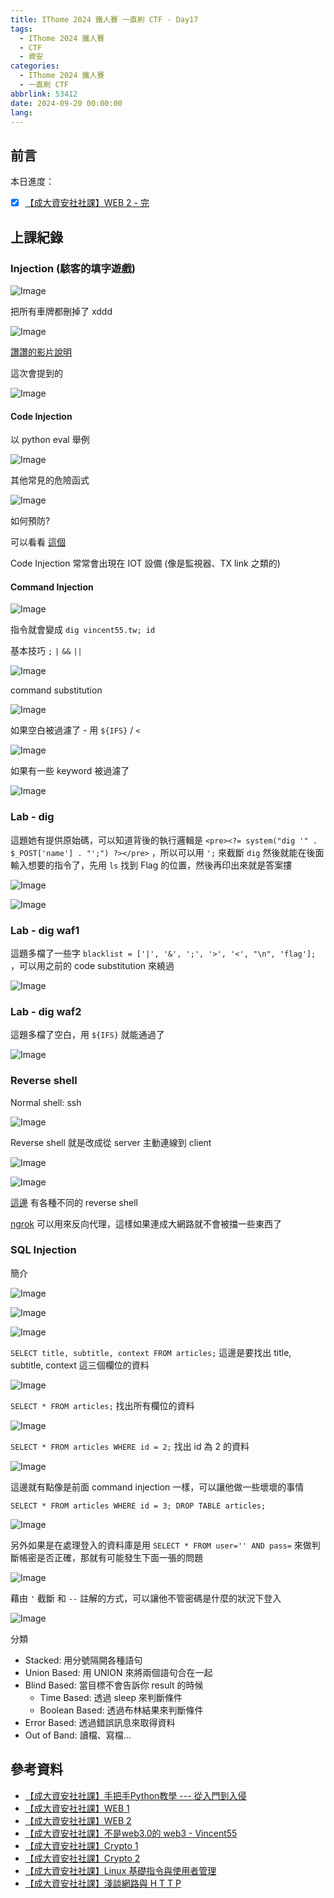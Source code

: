 ```yaml
---
title: IThome 2024 鐵人賽 一直刷 CTF - Day17
tags:
  - IThome 2024 鐵人賽
  - CTF
  - 資安
categories:
  - IThome 2024 鐵人賽
  - 一直刷 CTF
abbrlink: 53412
date: 2024-09-20 00:00:00
lang:
---
```


## 前言

本日進度：

- [x] [【成大資安社社課】WEB 2 - 完](https://youtu.be/PqydmB-IoYc?list=PLFFwfkaPB2mra818QJIiPJtXFShdndl9z)

<!--more-->

## 上課紀錄

### Injection (駭客的填字遊戲)

![Image](https://i.imgur.com/y5iWGg3.png)

把所有車牌都刪掉了 xddd

![Image](https://i.imgur.com/WIwk4gl.png)

[讚讚的影片說明](https://youtu.be/WWJTsKaJT_g?si=Q3cZWVAqUkfB6Cvg)

這次會提到的

![Image](https://i.imgur.com/3WVKgr6.png)

#### Code Injection

以 python eval 舉例

![Image](https://i.imgur.com/logfdq8.png)

其他常見的危險函式

![Image](https://i.imgur.com/sJZbGSw.png)

如何預防?

可以看看 [這個](https://github.com/odoo/odoo/blob/17.0/odoo/tools/safe_eval.py)

Code Injection 常常會出現在 IOT 設備 (像是監視器、TX link 之類的)

#### Command Injection

![Image](https://i.imgur.com/fizUAJk.png)

指令就會變成 `dig vincent55.tw; id`

基本技巧 `;` `|` `&&` `||`

![Image](https://i.imgur.com/ggJZvGk.png)

command substitution

![Image](https://i.imgur.com/mCveGNN.png)

如果空白被過濾了 - 用 `${IFS}` / `<`

![Image](https://i.imgur.com/MCQKUP0.png)

如果有一些 keyword 被過濾了

![Image](https://i.imgur.com/69MmYeJ.png)

### Lab - dig

這題她有提供原始碼，可以知道背後的執行邏輯是 `<pre><?= system("dig '" . $_POST['name'] . "';") ?></pre>` ，所以可以用 `';` 來截斷 `dig` 然後就能在後面輸入想要的指令了，先用 `ls` 找到 Flag 的位置，然後再印出來就是答案摟

![Image](https://i.imgur.com/t4QVkPM.png)

![Image](https://i.imgur.com/9p1z9dA.png)

### Lab - dig waf1

這題多檔了一些字 `blacklist = ['|', '&', ';', '>', '<', "\n", 'flag'];` ，可以用之前的 code substitution 來繞過

![Image](https://i.imgur.com/aWF3spJ.png)

### Lab - dig waf2

這題多檔了空白，用 `${IFS}` 就能通過了

![Image](https://i.imgur.com/Boo8ori.png)

### Reverse shell

Normal shell: ssh

![Image](https://i.imgur.com/c5gRgjw.png)

Reverse shell 就是改成從 server 主動連線到 client

![Image](https://i.imgur.com/2MRqmS8.png)

![Image](https://i.imgur.com/rzza9V9.png)

[這邊](https://www.revshells.com/) 有各種不同的 reverse shell

[ngrok](https://ngrok.com/download) 可以用來反向代理，這樣如果連成大網路就不會被擋一些東西了

### SQL Injection

簡介

![Image](https://i.imgur.com/jCbLoYT.png)

![Image](https://i.imgur.com/diIYRxW.png)

![Image](https://i.imgur.com/W0VqYqh.png)

`SELECT title, subtitle, context FROM articles;`
這邊是要找出 title, subtitle, context 這三個欄位的資料

![Image](https://i.imgur.com/Eo7UdZC.png)

`SELECT * FROM articles;`
找出所有欄位的資料

![Image](https://i.imgur.com/haP21Dv.png)

`SELECT * FROM articles WHERE id = 2;`
找出 id 為 2 的資料

![Image](https://i.imgur.com/PZOX4J1.png)

這邊就有點像是前面 command injection 一樣，可以讓他做一些壞壞的事情

`SELECT * FROM articles WHERE id = 3; DROP TABLE articles;`

![Image](https://i.imgur.com/PSaEbhN.png)

另外如果是在處理登入的資料庫是用 `SELECT * FROM user='' AND pass=` 來做判斷帳密是否正確，那就有可能發生下面一張的問題

![Image](https://i.imgur.com/ddMisBO.png)

藉由 `'` 截斷 和 `--` 註解的方式，可以讓他不管密碼是什麼的狀況下登入

![Image](https://i.imgur.com/3MtXInv.png)

分類

- Stacked: 用分號隔開各種語句
- Union Based: 用 UNION 來將兩個語句合在一起
- Blind Based: 當目標不會告訴你 result 的時候
  - Time Based: 透過 sleep 來判斷條件
  - Boolean Based: 透過布林結果來判斷條件
- Error Based: 透過錯誤訊息來取得資料
- Out of Band: 讀檔、寫檔...

## 參考資料

- [【成大資安社社課】手把手Python教學 --- 從入門到入侵](https://youtu.be/-cMOv9QudOk?list=PLFFwfkaPB2mra818QJIiPJtXFShdndl9z)
- [【成大資安社社課】WEB 1](https://youtu.be/N60VGmhfhy0?list=PLFFwfkaPB2mra818QJIiPJtXFShdndl9z)
- [【成大資安社社課】WEB 2](https://youtu.be/PqydmB-IoYc?list=PLFFwfkaPB2mra818QJIiPJtXFShdndl9z)
- [【成大資安社社課】不是web3.0的 web3 - Vincent55](https://youtu.be/xjnAnrfApJo?list=PLFFwfkaPB2mqsfIQvdoT6xc0CziXhmrEV)
- [【成大資安社社課】Crypto 1](https://youtu.be/nVXA9S9Y07M?list=PLFFwfkaPB2mra818QJIiPJtXFShdndl9z)
- [【成大資安社社課】Crypto 2](https://youtu.be/LtWiQxbMjwg?list=PLFFwfkaPB2mra818QJIiPJtXFShdndl9z)
- [【成大資安社社課】Linux 基礎指令與使用者管理](https://youtu.be/8WVrUqjBsRE?list=PLFFwfkaPB2mra818QJIiPJtXFShdndl9z)
- [【成大資安社社課】淺談網路與 H T T P](https://youtu.be/pNhHXhPkNcE?list=PLFFwfkaPB2mra818QJIiPJtXFShdndl9z)
